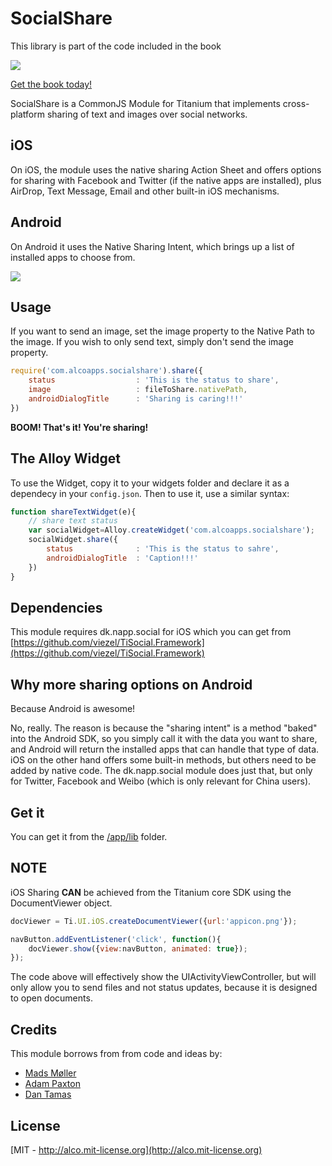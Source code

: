 # SocialShare


This library is part of the code included in the book

![](http://sht.tl/ya57YM)

[Get the book today!](http://bit.ly/alloybook)

SocialShare is a CommonJS Module for Titanium that implements cross-platform sharing of text and images over social networks.

## iOS
On iOS, the module uses the native sharing Action Sheet and offers options for sharing with Facebook and Twitter (if the native apps are installed),
plus AirDrop, Text Message, Email and other built-in iOS mechanisms.

## Android
On Android it uses the Native Sharing Intent, which brings up a list of installed apps to choose from.

![](http://drops.ricardoalcocer.com/drops/ios_android_sharing-y54AvtkxtS.png)

## Usage

If you want to send an image, set the image property to the Native Path to the image.  If you wish to only send text, simply don't send the image property.
```javascript
require('com.alcoapps.socialshare').share({
	status 					: 'This is the status to share',
	image 					: fileToShare.nativePath,
	androidDialogTitle 		: 'Sharing is caring!!!'
})
```

**BOOM!  That's it!  You're sharing!**

## The Alloy Widget

To use the Widget, copy it to your widgets folder and declare it as a dependecy in your ```config.json```.  Then to use it, use a similar syntax:

```javascript
function shareTextWidget(e){
	// share text status
	var socialWidget=Alloy.createWidget('com.alcoapps.socialshare');
	socialWidget.share({
		status 				: 'This is the status to sahre',
		androidDialogTitle 	: 'Caption!!!'
	})
}
```

## Dependencies
This module requires dk.napp.social for iOS which you can get from [https://github.com/viezel/TiSocial.Framework](https://github.com/viezel/TiSocial.Framework)


## Why more sharing options on Android

Because Android is awesome!

No, really.  The reason is because the "sharing intent" is a method "baked" into the Android SDK, so you simply call it with the data you want to share, and Android will return the installed apps that can handle that type of data.  iOS on the other hand offers some built-in methods, but others need to be added by native code.  The dk.napp.social module does just that, but only for Twitter, Facebook and Weibo (which is only relevant for China users).

## Get it
You can get it from the [/app/lib](https://github.com/ricardoalcocer/socialshare/tree/master/app/lib) folder.

## NOTE
iOS Sharing **CAN** be achieved from the Titanium core SDK using the DocumentViewer object.

```javascript
docViewer = Ti.UI.iOS.createDocumentViewer({url:'appicon.png'});

navButton.addEventListener('click', function(){
    docViewer.show({view:navButton, animated: true});
});
```

The code above will effectively show the UIActivityViewController, but will only allow you to send files and not status updates, because it is designed to open documents.

## Credits
This module borrows from from code and ideas by:

* [Mads Møller](https://github.com/viezel/)
* [Adam Paxton](https://github.com/adampax/)
* [Dan Tamas](https://github.com/rborn)

## License
[MIT - http://alco.mit-license.org](http://alco.mit-license.org)